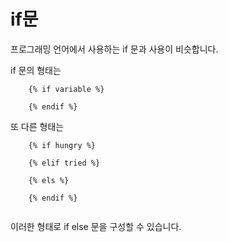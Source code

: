 # if문

프로그래밍 언어에서 사용하는 if 문과 사용이 비슷합니다.

if 문의 형태는

```
    {% if variable %}
        
    {% endif %}
```

또 다른 형태는
```
    {% if hungry %}
 
    {% elif tried %}
 
    {% els %}
 
    {% endif %}
 
```
이러한 형태로 if else 문을 구성할 수 있습니다.
